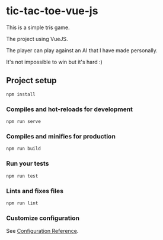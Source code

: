 # tic-tac-toe-vue-js
This is a simple tris game.

The project using VueJS.

The player can play against an AI that I have made personally.

It's not impossible to win but it's hard :) 


## Project setup
```
npm install
```

### Compiles and hot-reloads for development
```
npm run serve
```

### Compiles and minifies for production
```
npm run build
```

### Run your tests
```
npm run test
```

### Lints and fixes files
```
npm run lint
```

### Customize configuration
See [Configuration Reference](https://cli.vuejs.org/config/).
